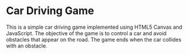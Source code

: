 # Car Driving Game

This is a simple car driving game implemented using HTML5 Canvas and JavaScript. The objective of the game is to control a car and avoid obstacles that appear on the road. The game ends when the car collides with an obstacle.

